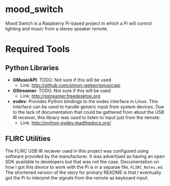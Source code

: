 # mood_switch
Mood Switch is a Raspberry Pi-based project in which a Pi will control lighting and music from a stereo speaker remote.

# Required Tools
## Python Libraries
* **GMusicAPI**: TODO. Not sure if this will be used
    * Link: http://github.com/simon-weber/gmusicapi
* **GStreamer**: TODO. Not sure if this will be used
    * Link: http://gstreamer.freedesktop.org
* **evdev**: Provides Python bindings to the evdev interface in Linux. This
    interface can be used to handle generic input from system devices. Due to
    the lack of documentation that could be gathered from about the USB IR 
    receiver, this library was used to listen to input just from the remote.
    * Link: http://python-evdev.readthedocs.org/

## FLIRC Utilities
The FLIRC USB IR reciever used in this project was configured using software
provided by the manufacturer. It was advertised as having an open SDK available
to developers but that was not the case. Documentation on how I got this device
to work with the Pi is in a separae file, ```FLIRC_Notes.md```. The shortened
version of the story for primary README is that I eventually got the Pi to
interpret the signals from the remote as keyboard input.

